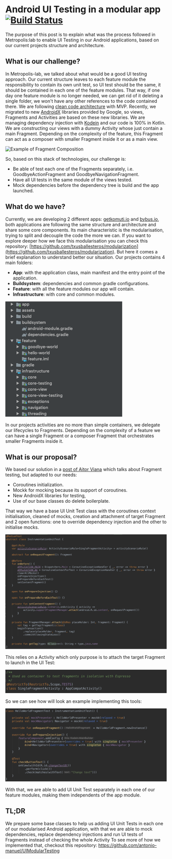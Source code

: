 # Android UI Testing in a modular app [![Build Status](https://app.bitrise.io/app/f421a0e5c96bc62e/status.svg?token=WjZ39B_geLq05ip77toE9w&branch=master)](https://app.bitrise.io/app/f421a0e5c96bc62e)
The purpose of this post is to explain what was the process followed in Metropolis:lab to enable UI Testing in our Android applications, based on our current projects structure and architecture.

## What is our challenge?
In Metropolis-lab, we talked about what would be a good UI testing approach. Our current structure leaves to each feature module the responsibility to contain its own unit test, so UI test should be the same, it should be contained in each one of the feature modules. That way, if one day one feature module is no longer needed, we can get rid of it deleting a single folder, we won't have any other references to the code contained there.
We are following [clean code architecture](https://blog.cleancoder.com/uncle-bob/2012/08/13/the-clean-architecture.html) with MVP. Recently, we migrated to new [AndroidX](https://developer.android.com/jetpack/androidx) libraries provided by Google, so views, Fragments and Activities are based on these new libraries. We are managing dependency injection with [Kodein](https://kodein.org/di/) and our code is 100% in Kotlin.
We are constructing our views with a dummy Activity whose just contain a main Fragment. Depending on the complexity of the feature, this Fragment can act as a composer with smaller Fragment inside it or as a main view.

![Example of Fragment Composition](assets/05_fragment_composition.png) 

So, based on this stack of technologies, our challenge is:
- Be able of test each one of the Fragments separately, i.e. GoodbyeActionFragment and GoodbyeNavigationFragment.
- Have all UI tests in the same module of the views tested.
- Mock dependencies before the dependency tree is build and the app launched.

## What do we have?
Currently, we are developing 2 different apps: [getkomuti.io](https://getkomuti.io) and [bybus.io](https://bybus.io), both applications are following the same structure and architecture and share some core components. Its main characteristic is the modularisation, trying to split and decouple the code the more we can.
If you want to explore deeper how we face this modularisation you can check this repository: [https://github.com/txusballesteros/modularization](https://github.com/txusballesteros/modularization). But here it comes a brief explanation to understand better our situation. Our projects contains 4 main folders:
- **App**: with the application class, main manifest and the entry point of the application.
- **Buildsystem**: dependencies and common gradle configurations.
- **Feature**: with all the feature modules our app will contain.
- **Infrastructure**: with core and common modules.

![Project structure](assets/01_project_structure.png) 

In our projects activities are no more than simple containers, we delegate our lifecycles to Fragments. Depending on the complexity of a feature we can have a single Fragment or a composer Fragment that orchestrates smaller Fragments inside it.

## What is our proposal?
We based our solution in a [post of Aitor Viana](https://medium.com/@aitorvs/isolate-your-fragments-just-for-testing-ea7d4fddcba2) which talks about Fragment testing, but adapted to our needs:
- Coroutines initialization.
- Mockk for mocking because its support of coroutines.
- New AndroidX libraries for testing,
- Use of our base classes do delete boilerplate.

That way we have a base UI Unit Test class with the coroutines context initialisation, cleaned of mocks, creation and attachment of target Fragment and 2 open functions: one to override dependency injection and the other to initialise mocks.

![Base UI Unit Test class](assets/02_base_unittest_class.png)
 
This relies on a Activity which only purpose is to attach the target Fragment to launch in the UI Test:

![Dummy Fragment container Activity](assets/03_fragment_container.png)
 
So we can see how will look an example implementing this tools:

![Example of a UI Unit Test class](assets/04_use_example.png)
 
With that, we are able to add UI Unit Test separately in each one of our feature modules, making them independents of the app module.

## TL;DR
We prepare some base classes to help us adding UI Unit Tests in each one of our modularised Android application, with that we are able to mock dependencies, replace dependency injections and run UI tests of Fragments instead of checking the whole Activity
To see more of how we implemented that, checkout this repository: https://github.com/antonio-manuel/UIModularTesting
